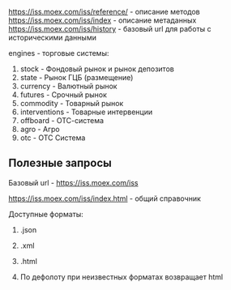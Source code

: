 https://iss.moex.com/iss/reference/ - описание методов
https://iss.moex.com/iss/index - описание метаданных
https://iss.moex.com/iss/history - базовый url для работы с историческими данными


engines - торговые системы:
1. stock - Фондовый рынок и рынок депозитов
2. state - Рынок ГЦБ (размещение)
3. currency - Валютный рынок
4. futures - Срочный рынок
5. commodity - Товарный рынок
6. interventions - Товарные интервенции
7. offboard - ОТС-система
8. agro - Агро
9. otc - OTC Система

## Полезные запросы

Базовый url - https://iss.moex.com/iss

https://iss.moex.com/iss/index.html - общий справочник

Доступные форматы:
1. .json
2. .xml
3. .html

4. По дефолоту при неизвестных форматах возвращает html
